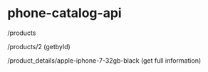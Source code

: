 # phone-catalog-api

/products

/products/2 (getbyId)

/product_details/apple-iphone-7-32gb-black (get full information)
